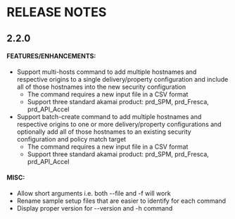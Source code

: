 # RELEASE NOTES

## 2.2.0

#### FEATURES/ENHANCEMENTS:

- Support multi-hosts command to add multiple hostnames and respective origins to a single delivery/property configuration and include all of those hostnames into the new security configuration
  - The command requires a new input file in a CSV format
  - Support three standard akamai product: prd_SPM, prd_Fresca, prd_API_Accel
- Support batch-create command to add multiple hostnames and respective origins to one or more delivery/property configurations and optionally add all of those hostnames to an existing security configuration and policy match target
  - The command requires a new input file in a CSV format
  - Support three standard akamai product: prd_SPM, prd_Fresca, prd_API_Accel

#### MISC:

- Allow short arguments i.e. both --file and -f will work
- Rename sample setup files that are easier to identify for each command
- Display proper version for --version and -h command